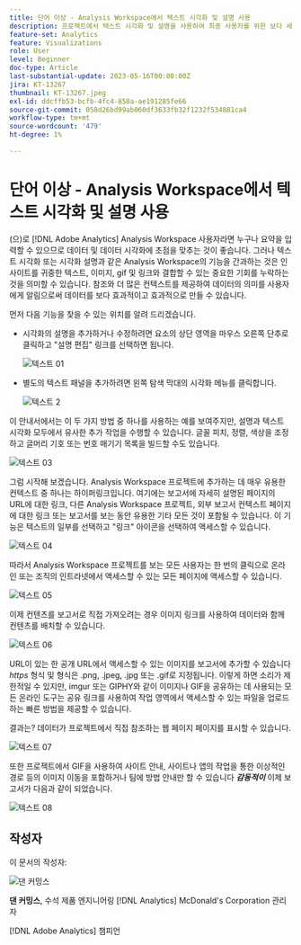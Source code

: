 ```yaml
---
title: 단어 이상 - Analysis Workspace에서 텍스트 시각화 및 설명 사용
description: 프로젝트에서 텍스트 시각화 및 설명을 사용하여 최종 사용자를 위한 보다 세련된 Analysis Workspace을 만드는 방법에 대해 알아봅니다.
feature-set: Analytics
feature: Visualizations
role: User
level: Beginner
doc-type: Article
last-substantial-update: 2023-05-16T00:00:00Z
jira: KT-13267
thumbnail: KT-13267.jpeg
exl-id: ddcffb53-bcfb-4fc4-858a-ae191285fe66
source-git-commit: 058d26bd99ab060df3633fb32f1232f534881ca4
workflow-type: tm+mt
source-wordcount: '479'
ht-degree: 1%

---
```


# 단어 이상 - Analysis Workspace에서 텍스트 시각화 및 설명 사용

(으)로 [!DNL Adobe Analytics] Analysis Workspace 사용자라면 누구나 요약을 입력할 수 있으므로 데이터 및 데이터 시각화에 초점을 맞추는 것이 좋습니다. 그러나 텍스트 시각화 또는 시각화 설명과 같은 Analysis Workspace의 기능을 간과하는 것은 인사이트를 귀중한 텍스트, 이미지, gif 및 링크와 결합할 수 있는 중요한 기회를 누락하는 것을 의미할 수 있습니다. 참조와 더 많은 컨텍스트를 제공하여 데이터의 의미를 사용자에게 알림으로써 데이터를 보다 효과적이고 효과적으로 만들 수 있습니다.

먼저 다음 기능을 찾을 수 있는 위치를 알려 드리겠습니다.

- 시각화의 설명을 추가하거나 수정하려면 요소의 상단 영역을 마우스 오른쪽 단추로 클릭하고 &quot;설명 편집&quot; 링크를 선택하면 됩니다.

  ![텍스트 01](assets/t01.png)


- 별도의 텍스트 패널을 추가하려면 왼쪽 탐색 막대의 시각화 메뉴를 클릭합니다.

  ![텍스트 2](assets/t02.png)

이 안내서에서는 이 두 가지 방법 중 하나를 사용하는 예를 보여주지만, 설명과 텍스트 시각화 모두에서 유사한 추가 작업을 수행할 수 있습니다. 글꼴 피치, 정렬, 색상을 조정하고 글머리 기호 또는 번호 매기기 목록을 빌드할 수도 있습니다.

![텍스트 03](assets/t03.png)

그럼 시작해 보겠습니다. Analysis Workspace 프로젝트에 추가하는 데 매우 유용한 컨텍스트 중 하나는 하이퍼링크입니다. 여기에는 보고서에 자세히 설명된 페이지의 URL에 대한 링크, 다른 Analysis Workspace 프로젝트, 외부 보고서 컨텍스트 페이지에 대한 링크 또는 보고서를 보는 동안 유용한 기타 모든 것이 포함될 수 있습니다. 이 기능은 텍스트의 일부를 선택하고 &quot;링크&quot; 아이콘을 선택하여 액세스할 수 있습니다.

![텍스트 04](assets/t04.png)

따라서 Analysis Workspace 프로젝트를 보는 모든 사용자는 한 번의 클릭으로 온라인 또는 조직의 인트라넷에서 액세스할 수 있는 모든 페이지에 액세스할 수 있습니다.

![텍스트 05](assets/t05.png)

이제 컨텐츠를 보고서로 직접 가져오려는 경우 이미지 링크를 사용하여 데이터와 함께 컨텐츠를 배치할 수 있습니다.

![텍스트 06](assets/t06.png)

URL이 있는 한 공개 URL에서 액세스할 수 있는 이미지를 보고서에 추가할 수 있습니다 *https* 형식 및 형식은 .png, .jpeg, .jpg 또는 .gif로 지정됩니다. 이렇게 하면 소리가 제한적일 수 있지만, imgur 또는 GIPHY와 같이 이미지나 GIF을 공유하는 데 사용되는 모든 온라인 도구는 공유 링크를 사용하여 작업 영역에서 액세스할 수 있는 파일을 업로드하는 빠른 방법을 제공할 수 있습니다.

결과는? 데이터가 프로젝트에서 직접 참조하는 웹 페이지 페이지를 표시할 수 있습니다.

![텍스트 07](assets/t07.png)

또한 프로젝트에서 GIF을 사용하여 사이트 안내, 사이트나 앱의 작업을 통한 이상적인 경로 등의 이미지 이동을 포함하거나 팀에 방법 안내만 할 수 있습니다 ***감동적이*** 이제 보고서가 다음과 같이 되었습니다.

![텍스트 08](assets/t08.png)

## 작성자

이 문서의 작성자:

![댄 커밍스](assets/text09.png)

**댄 커밍스**, 수석 제품 엔지니어링 [!DNL Analytics] McDonald&#39;s Corporation 관리자

[!DNL Adobe Analytics] 챔피언
